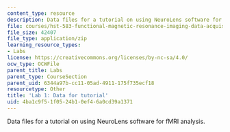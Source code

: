 ```yaml
---
content_type: resource
description: Data files for a tutorial on using NeuroLens software for fMRI analysis.
file: courses/hst-583-functional-magnetic-resonance-imaging-data-acquisition-and-analysis-fall-2008/4ba1c9f51f0524b10ef46a0cd39a1371_Tutorial1.zip
file_size: 42407
file_type: application/zip
learning_resource_types:
- Labs
license: https://creativecommons.org/licenses/by-nc-sa/4.0/
ocw_type: OCWFile
parent_title: Labs
parent_type: CourseSection
parent_uid: 6344a97b-cc11-05ad-4911-175f735ecf18
resourcetype: Other
title: 'Lab 1: Data for tutorial'
uid: 4ba1c9f5-1f05-24b1-0ef4-6a0cd39a1371
---
```

Data files for a tutorial on using NeuroLens software for fMRI analysis.